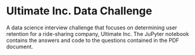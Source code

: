 # Ultimate Inc. Data Challenge
A data science interview challenge that focuses on determining user retention for a ride-sharing company, Ultimate Inc. The JuPyter notebook contains the answers and code to the questions contained in the PDF document.

